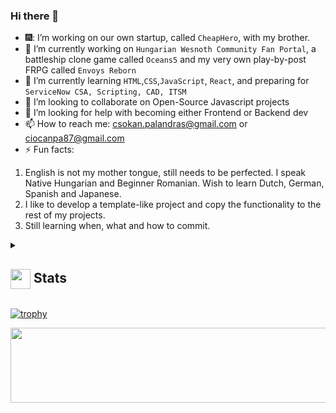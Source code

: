 ### Hi there 👋

- 🎆: I’m working on our own startup, called `CheapHero`, with my brother.
- 🔭 I’m currently working on `Hungarian Wesnoth Community Fan Portal`, a battleship clone game called `Oceans5` and my very own play-by-post FRPG called `Envoys Reborn`
- 🌱 I’m currently learning `HTML`,`CSS`,`JavaScript`, `React`, and preparing for `ServiceNow CSA, Scripting, CAD, ITSM`
- 👯 I’m looking to collaborate on Open-Source Javascript projects
- 🤔 I’m looking for help with becoming either Frontend or Backend dev
- 📫 How to reach me: csokan.palandras@gmail.com or ciocanpa87@gmail.com
- ⚡ Fun facts:
1. English is not my mother tongue, still needs to be perfected. I speak Native Hungarian and Beginner Romanian. Wish to learn Dutch, German, Spanish and Japanese.
2. I like to develop a template-like project and copy the functionality to the rest of my projects.
3. Still learning when, what and how to commit.

<details>
  <summary><h2> <img align="center" src="https://github.com/andrejmoltok/andrejmoltok/blob/main/icons/stats.gif" width="32"/> Stats</h2></summary>
  <div align="center">
    <img src="https://github-readme-stats.vercel.app/api?username=andrejmoltok&theme=tokyonight&hide_border=false&include_all_commits=true&count_private=false"/><br/>
    <img src="https://github-readme-streak-stats.herokuapp.com/?user=andrejmoltok&theme=tokyonight&hide_border=false" /><br/>
    <img src="https://github-readme-stats.vercel.app/api/top-langs/?username=andrejmoltok&theme=tokyonight&hide_border=false&include_all_commits=true&count_private=false&layout=compact" /><br/>
    <img src="https://github-readme-activity-graph.vercel.app/graph?username=andrejmoltok&theme=tokyo-night" />
  </div>
</details>

[![trophy](https://github-profile-trophy.vercel.app/?username=andrejmoltok)](https://github.com/ryo-ma/github-profile-trophy)


<a href="https://www.gitanimals.org/en_US?utm_medium=image&utm_source=andrejmoltok&utm_content=line">
  <img
    src="https://render.gitanimals.org/lines/andrejmoltok"
    width="600"
    height="120"
  />
</a>
  

<!--
**andrejmoltok/andrejmoltok** is a ✨ _special_ ✨ repository because its `README.md` (this file) appears on your GitHub profile.

Here are some ideas to get you started:
- 🔭 I’m currently working on ...
- 🌱 I’m currently learning ...
- 👯 I’m looking to collaborate on ...
- 🤔 I’m looking for help with ...
- 💬 Ask me about ...
- 📫 How to reach me: ...
- 😄 Pronouns: ...
- ⚡ Fun fact: ...

-->

